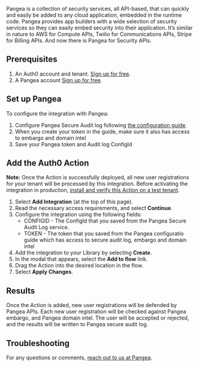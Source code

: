 Pangea is a collection of security services, all API-based, that can quickly and easily be added to any cloud application, embedded in the runtime code. Pangea provides app builders with a wide selection of security services so they can easily embed security into their application. It’s similar in nature to AWS for Compute APIs, Twilio for Communications APIs, Stripe for Billing APIs. And now there is Pangea for Security APIs.

## Prerequisites

1. An Auth0 account and tenant. [Sign up for free](https://auth0.com/signup).
2. A Pangea account [Sign up for free](https://console.pangea.cloud/?signup=1).

## Set up Pangea

To configure the integration with Pangea:

1. Configure Pangea Secure Audit log following [the configuration guide](https://docs.aws.us.pangea.cloud/docs/getting-started/configure-services/).
2. When you create your token in the guide, make sure it also has access to embargo and domain intel
3. Save your Pangea token and Audit log ConfigId

## Add the Auth0 Action

**Note:** Once the Action is successfully deployed, all new user registrations for your tenant will be processed by this integration. Before activating the integration in production, [install and verify this Action on a test tenant](https://auth0.com/docs/get-started/auth0-overview/create-tenants/set-up-multiple-environments).

1. Select **Add Integration** (at the top of this page).
1. Read the necessary access requirements, and select **Continue**.
1. Configure the integration using the following fields:
   * CONFIGID - The ConfigId that you saved from the Pangea Secure Audit Log service.
   * TOKEN - The token that you saved from the Pangea configuratio guide which has access to secure audit log, embargo and domain intel
1. Add the integration to your Library by selecting **Create**.
1. In the modal that appears, select the **Add to flow** link.
1. Drag the Action into the desired location in the flow.
1. Select **Apply Changes**.

## Results

Once the Action is added, new user registrations will be defended by Pangea APIs.
Each new user registration will be checked against Pangea embargo, and Pangea domain intel.
The user will be accepted or rejected, and the results will be written to Pangea secure audit log.

## Troubleshooting

For any questions or comments, [reach out to us at Pangea](mailto:integrations@pangea.cloud).
